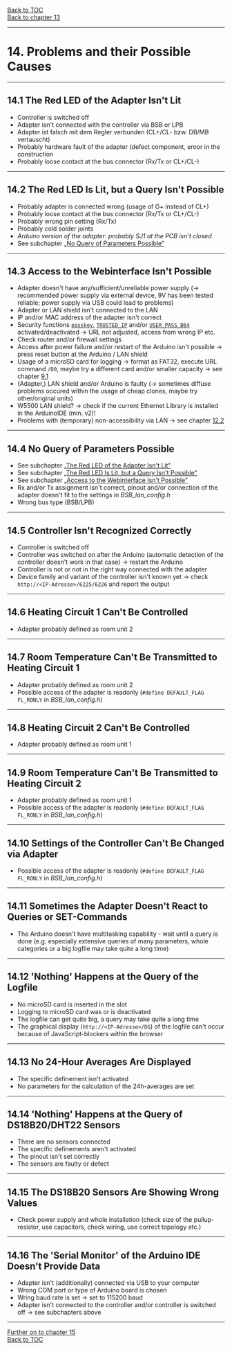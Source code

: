 [Back to TOC](toc.md)  
[Back to chapter 13](chap13.md)    
   
---      
    
# 14. Problems and their Possible Causes
---
    

## 14.1 The Red LED of the Adapter Isn't Lit
- Controller is switched off
- Adapter isn't connected with the controller via BSB or LPB
- Adapter ist falsch mit dem Regler verbunden (CL+/CL- bzw. DB/MB vertauscht)
- Probably hardware fault of the adapter (defect component, eroor in the construction
- Probably loose contact at the bus connector (Rx/Tx or CL+/CL-)  
    
---
    
## 14.2 The Red LED Is Lit, but a Query Isn't Possible

- Probably adapter is connected wrong (usage of G+ instead of CL+)
- Probably loose contact at the bus connector (Rx/Tx or CL+/CL-)
- Probably wrong pin setting (Rx/Tx)
- Probably cold solder joints
- *Arduino version of the adapter: probably SJ1 at the PCB isn't closed*
- See subchapter [„No Query of Parameters Possible"](chap14.md#144-no-query-of-parameters-possible)  
    
---
    

## 14.3 Access to the Webinterface Isn't Possible

- Adapter doesn't have any/sufficient/unreliable power supply
(→ recommended power supply via external device, 9V has been tested reliable; power supply via USB could lead to problems) 
- Adapter or LAN shield isn't connected to the LAN 
- IP and/or MAC address of the adapter isn't correct 
- Security functions [`passkey`](chap05.md), [`TRUSTED_IP`](chap05.md) and/or [`USER_PASS_B64`](chap05.md)
activated/deactivated → URL not adjusted, access from wrong IP etc.
- Check router and/or firewall settings 
- Access after power failure and/or restart of the Arduino isn't possible → press reset button at the Arduino / LAN shield
- Usage of a microSD card for logging → format as FAT32, execute URL command `/D0`, maybe try a different card and/or smaller capacity → see chapter [9.1](chap09.md#91-usage-of-the-adapter-as-a-standalone-logger-with-bsb-lan) 
- (Adapter,) LAN shield and/or Arduino is faulty (→ sometimes diffuse problems occured within the usage of cheap clones, maybe try other/original units)  
- W5500 LAN shield? → check if the current Ethernet Library is installed in the ArduinoIDE (min. v2)!  
- Problems with (temporary) non-accessibility via LAN → see chapter [12.2](chap12#122-the-lan-shield)

    
---
    

## 14.4 No Query of Parameters Possible

- See subchapter [„The Red LED of the Adapter Isn't Lit"](kap14.md#141-the-red-led-of-the-adapter-isnt-lit)
- See subchapter [„The Red LED Is Lit, but a Query Isn't Possible"](kap14.md#142-the-red-led-is-lit-but-a-query-isnt-possible)
- See subchapter [„Access to the Webinterface Isn't Possible"](kap14.md#143-access-to-the-webinterface-isnt-possible)
- Rx and/or Tx assignment isn't correct, pinout and/or connection of the adapter doesn't fit to the settings in *BSB_lan_config.h* 
- Wrong bus type (BSB/LPB)  
    
---
    

## 14.5 Controller Isn't Recognized Correctly

- Controller is switched off
- Controller was switched on after the Arduino (automatic detection of the controller doesn't work in that case) → restart the Arduino
- Controller is not or not in the right way connected with the adapter
- Device family and variant of the controller isn't known yet → check `http://<IP-Adresse>/6225/6226` and report the output  
    
---
    

## 14.6 Heating Circuit 1 Can't Be Controlled

- Adapter probably defined as room unit 2  
    
---
    

## 14.7 Room Temperature Can't Be Transmitted to Heating Circuit 1
- Adapter probably defined as room unit 2
- Possible access of the adapter is readonly (`#define DEFAULT_FLAG FL_RONLY` in *BSB_lan_config.h*)  
    
---
    

## 14.8 Heating Circuit 2 Can't Be Controlled

- Adapter probably defined as room unit 1  
    
---
    

## 14.9 Room Temperature Can't Be Transmitted to Heating Circuit 2

- Adapter probably defined as room unit 1
- Possible access of the adapter is readonly (`#define DEFAULT_FLAG FL_RONLY` in *BSB_lan_config.h*)  
    
---
    

## 14.10 Settings of the Controller Can't Be Changed via Adapter
- Possible access of the adapter is readonly (`#define DEFAULT_FLAG FL_RONLY` in *BSB_lan_config.h*)  
    
---
    

## 14.11 Sometimes the Adapter Doesn't React to Queries or SET-Commands

- The Arduino doesn't have multitasking capability - wait until a query is done (e.g. especially extensive queries of many parameters, whole categories or a big logfile may take quite a long time)  
    
---
    

## 14.12 'Nothing' Happens at the Query of the Logfile

- No microSD card is inserted in the slot
- Logging to microSD card was or is deactivated
- The logfile can get quite big, a query may take quite a long time  
- The graphical display (`http://<IP-Adresse>/DG`) of the logfile can't occur because of JavaScript-blockers within the browser  
    
---
    

## 14.13 No 24-Hour Averages Are Displayed

- The specific definement isn't activated
- No parameters for the calculation of the 24h-averages are set  
    
---
    

## 14.14 'Nothing' Happens at the Query of DS18B20/DHT22 Sensors

- There are no sensors connected
- The specific definements aren't activated
- The pinout isn't set correctly
- The sensors are faulty or defect  
    
---
    

## 14.15 The DS18B20 Sensors Are Showing Wrong Values

- Check power supply and whole installation (check size of the pullup-resistor,
use capacitors, check wiring, use correct topology etc.)  
    
---
    

## 14.16 The 'Serial Monitor' of the Arduino IDE Doesn't Provide Data

- Adapter isn't (additionally) connected via USB to your computer
- Wrong COM port or type of Arduino board is chosen
- Wring baud rate is set → set to 115200 baud
- Adapter isn't connected to the controller and/or controller is switched off → see subchapters above  
    
---  

[Further on to chapter 15](chap15.md)      
[Back to TOC](toc.md)   


